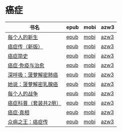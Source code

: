 # 癌症

| 书名 | epub | mobi | azw3 |
| --- | --- | --- | --- |
| [每个人的新生](http://ct.dalanmei.com/f/31084289-584097967-2352f5) | [epub](http://ct.dalanmei.com/f/31084289-584097967-2352f5) | [mobi](http://ct.dalanmei.com/f/31084289-584106527-73742a) | [azw3](http://ct.dalanmei.com/f/31084289-584101727-4d730a) |
| [癌症传（新版）](http://ct.dalanmei.com/f/31084289-579415703-cd6f6f) | [epub](http://ct.dalanmei.com/f/31084289-579415703-cd6f6f) | [mobi](http://ct.dalanmei.com/f/31084289-579421832-db6d02) | [azw3](http://ct.dalanmei.com/f/31084289-579420211-0a499b) |
| [癌症简史](http://ct.dalanmei.com/f/31084289-575268375-e4d299) | [epub](http://ct.dalanmei.com/f/31084289-575268375-e4d299) | [mobi](http://ct.dalanmei.com/f/31084289-575338852-a1e034) | [azw3](http://ct.dalanmei.com/f/31084289-575311836-0bdb72) |
| [癌症·免疫与治愈](http://ct.dalanmei.com/f/31084289-570164440-56bbe4) | [epub](http://ct.dalanmei.com/f/31084289-570164440-56bbe4) | [mobi](http://ct.dalanmei.com/f/31084289-570316625-9d3721) | [azw3](http://ct.dalanmei.com/f/31084289-571382160-62c55c) |
| [深呼吸：菠萝解密肺癌](http://ct.dalanmei.com/f/31084289-571558234-875847) | [epub](http://ct.dalanmei.com/f/31084289-571558234-875847) | [mobi](http://ct.dalanmei.com/f/31084289-571916590-1846eb) | [azw3](http://ct.dalanmei.com/f/31084289-572203895-9dd630) |
| [她说：菠萝解密乳腺癌](http://ct.dalanmei.com/f/31084289-571558747-bd364a) | [epub](http://ct.dalanmei.com/f/31084289-571558747-bd364a) | [mobi](http://ct.dalanmei.com/f/31084289-571918373-146601) | [azw3](http://ct.dalanmei.com/f/31084289-572204057-17ad15) |
| [每个人的战争](http://ct.dalanmei.com/f/31084289-571559608-7a49e7) | [epub](http://ct.dalanmei.com/f/31084289-571559608-7a49e7) | [mobi](http://ct.dalanmei.com/f/31084289-571978167-ab8722) | [azw3](http://ct.dalanmei.com/f/31084289-572078092-a40c48) |
| [癌症科普（套装共2册）](None) | [epub](None) | [mobi](None) | [azw3](None) |
| [癌症·真相](http://ct.dalanmei.com/f/31084289-571455789-35511f) | [epub](http://ct.dalanmei.com/f/31084289-571455789-35511f) | [mobi](http://ct.dalanmei.com/f/31084289-571788058-d029ee) | [azw3](http://ct.dalanmei.com/f/31084289-571889450-8194aa) |
| [众病之王：癌症传](http://ct.dalanmei.com/f/31084289-571457221-821be7) | [epub](http://ct.dalanmei.com/f/31084289-571457221-821be7) | [mobi](http://ct.dalanmei.com/f/31084289-571790136-0fc833) | [azw3](http://ct.dalanmei.com/f/31084289-571895710-c7f6fd) |
